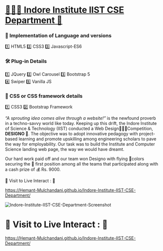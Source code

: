 # [👨🏻‍💻 Indore Institute IIST CSE Department 🚀](https://hemant-mulchandani.github.io/Indore-Institute-IIST-CSE-Department/)

### 🔗 Implementation of Language and versions
1️⃣ HTML5
2️⃣ CSS3
3️⃣ Javascript-ES6

### 🛠️ Plug-in Details
1️⃣ JQuery
2️⃣ Owl Carousel
3️⃣ Bootstrap 5\
4️⃣ Swiper
5️⃣ Vanilla JS

### 🧩 CSS or CSS framework details
1️⃣ CSS3
2️⃣ Bootstrap Framework

*“A sprouting idea comes alive through a website!”* is the newfound proverb in a techno-savvy world like today. Keeping up this drift, the Indore Institute of Science & Technology (IIST) conducted a Web Design🧑🏻‍💻Competition, **DESIGNO 🎨**. The objective was to adopt innovative pedagogy with project-based learning and promote upskilling among engineering scholars to pave the way for employability. Our task was to build the Institute and Computer Science landing web page, the way we would have dreamt.

Our hard work paid off and our team won Designo with flying 🌈colors securing the 🥇 first position among all the teams that participated along with a cash prize of 💰 Rs. 9000.

  📌 Visit to Live Interact : 🔗

  https://Hemant-Mulchandani.github.io/Indore-Institute-IIST-CSE-Department/
  
  ![Indore-Institute-IIST-CSE-Department-Screenshot](https://user-images.githubusercontent.com/89768465/195811924-dfc5e1ef-e8ce-41c9-b4a0-c72ca31c2b90.png)

  <!---
  ![Mail Capture](Media/Indore-Institute-IIST-CSE-Department-Screenshot.png)
  -->
  
# 📌 Visit to Live Interact : 🔗 

  https://Hemant-Mulchandani.github.io/Indore-Institute-IIST-CSE-Department/ 
